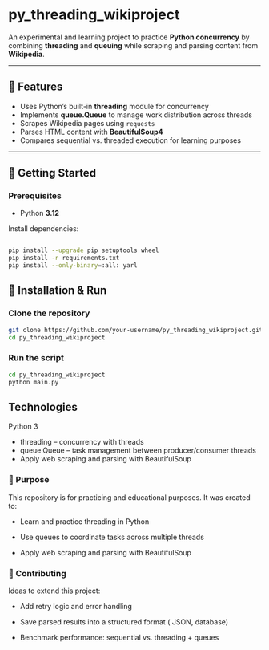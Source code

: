 # py_threading_wikiproject  

An experimental and learning project to practice **Python concurrency** by combining **threading** and **queuing** while scraping and parsing content from **Wikipedia**.  

---

## 📌 Features  
- Uses Python’s built-in **threading** module for concurrency  
- Implements **queue.Queue** to manage work distribution across threads  
- Scrapes Wikipedia pages using `requests`  
- Parses HTML content with **BeautifulSoup4**  
- Compares sequential vs. threaded execution for learning purposes  

---

## 🚀 Getting Started  
### Prerequisites  
- Python **3.12**  

Install dependencies:  
```bash

pip install --upgrade pip setuptools wheel
pip install -r requirements.txt
pip install --only-binary=:all: yarl
```

## 🚀 Installation & Run

### Clone the repository
```bash
git clone https://github.com/your-username/py_threading_wikiproject.git
cd py_threading_wikiproject
```

### Run the script
```bash
cd py_threading_wikiproject
python main.py
```

## Technologies

Python 3

- threading – concurrency with threads
- queue.Queue – task management between producer/consumer threads
- Apply web scraping and parsing with BeautifulSoup

### 🎯 Purpose

This repository is for practicing and educational purposes. It was created to:

- Learn and practice threading in Python

- Use queues to coordinate tasks across multiple threads

- Apply web scraping and parsing with BeautifulSoup

### 🤝 Contributing

Ideas to extend this project:

- Add retry logic and error handling

- Save parsed results into a structured format ( JSON, database)

- Benchmark performance: sequential vs. threading + queues
  
